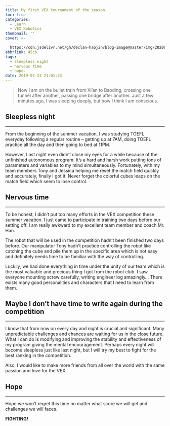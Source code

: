 ```yaml
---
title: My first VEX tournament of the season
toc: true
categories:
  - Learn
  - VEX Robotics
thumbnail: ''
cover: >-

  https://cdn.jsdelivr.net/gh/declan-haojin/blog-image@master/img/20200615010952.png
abbrlink: 45cb
tags:
  - sleepless night
  - nervous time
  - hope.
date: 2019-07-23 21:01:23
---
```


> Now I am on the bullet train from Xi’an to Baoding, crossing one tunnel after another, passing one bridge after another. Just a few minutes ago, I was sleeping deeply, but now I think I am conscious.

## Sleepless night

------

From the beginning of the summer vacation, I was studying TOEFL everyday following a regular routine – getting up at 7AM, doing TOEFL practice all the day and then going to bed at 11PM.

However, Last night even didn’t close my eyes for a while because of the unfinished autonomous program. It’s a hard and harsh work putting tons of parameters and variables to my mind simultaneously. Fortunately, with my team members Tony and Jessica helping me reset the match field quickly and accurately, finally I got it. Never forget the colorful cubes leaps on the match field which seem to lose control.

## Nervous time

------

To be honest, I didn’t put too many efforts in the VEX competition these summer vacation. I just came to participate in training two days before our setting off. I am really awkward to my excellent team member and coach Mr. Han.

The robot that will be used in the competition hadn’t been finished two days before. Our manipulator Tony hadn’t practice controlling the robot like catching the cube and pile them up in the specific area which is not easy and definitely needs time to be familiar with the way of controlling.

Luckily, we had done everything in time under the unity of our team which is the most valuable and precious thing I got from the robot club. I saw everyone mounting screw carefully, writing engineer log amazingly… There exists many good personalities and characters that I need to learn from them.

<!--more-->

## Maybe I don’t have time to write again during the competition

------

I know that from now on every day and night is crucial and significant. Many unpredictable challenges and chances are waiting for us in the close future. What I can do is modifying and improving the stability and effectiveness of my program giving the mental encouragement. Perhaps every night will become sleepless just like last night, but I will try my best to fight for the best ranking in the competition.

Also, I would like to make more friends from all over the world with the same passion and love for the VEX.

## Hope

------

Hope we won’t regret this time no matter what score we will get and challenges we will faces.

**FIGHTING!**
